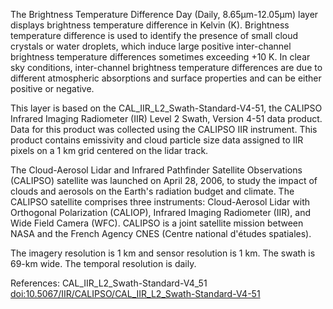 The Brightness Temperature Difference Day (Daily, 8.65μm-12.05μm) layer displays brightness temperature difference in Kelvin (K). Brightness temperature difference is used to identify the presence of small cloud crystals or water droplets, which induce large positive inter-channel brightness temperature differences sometimes exceeding +10 K. In clear sky conditions, inter-channel brightness temperature differences are due to different atmospheric absorptions and surface properties and can be either positive or negative.

This layer is based on the CAL_IIR_L2_Swath-Standard-V4-51, the CALIPSO Infrared Imaging Radiometer (IIR) Level 2 Swath, Version 4-51 data product. Data for this product was collected using the CALIPSO IIR instrument. This product contains emissivity and cloud particle size data assigned to IIR pixels on a 1 km grid centered on the lidar track.

The Cloud-Aerosol Lidar and Infrared Pathfinder Satellite Observations (CALIPSO) satellite was launched on April 28, 2006, to study the impact of clouds and aerosols on the Earth's radiation budget and climate. The CALIPSO satellite comprises three instruments: Cloud-Aerosol Lidar with Orthogonal Polarization (CALIOP), Infrared Imaging Radiometer (IIR), and Wide Field Camera (WFC). CALIPSO is a joint satellite mission between NASA and the French Agency CNES (Centre national d'études spatiales).

The imagery resolution is 1 km and sensor resolution is 1 km. The swath is 69-km wide. The temporal resolution is daily.

References: CAL_IIR_L2_Swath-Standard-V4_51 [doi:10.5067/IIR/CALIPSO/CAL_IIR_L2_Swath-Standard-V4-51](https://doi.org/10.5067/IIR/CALIPSO/CAL_IIR_L2_Swath-Standard-V4-51)
